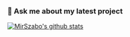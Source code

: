 ### 💬 Ask me about my latest project 

[![MirSzabo's github stats](https://github-readme-stats.vercel.app/api/pin/?username=MirSzabo&show_icons=true)](https://github.com/MirSzabo/github-readme-stats)

<!--
**MirSzabo/MirSzabo** is a ✨ _special_ ✨ repository because its `README.md` (this file) appears on your GitHub profile.

Here are some ideas to get you started:

- 🔭 I’m currently working on ...
- 🌱 I’m currently learning ...
- 👯 I’m looking to collaborate on ...
- 🤔 I’m looking for help with ...
- 💬 Ask me about ...
- 📫 How to reach me: ...
- 😄 Pronouns: ...
- ⚡ Fun fact: ...
-->
